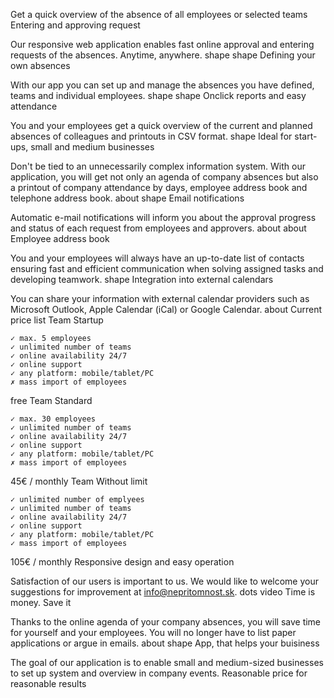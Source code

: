 Get a quick overview of the absence of all employees or selected teams Entering and approving request

Our responsive web application enables fast online approval and entering requests of the absences. Anytime, anywhere. shape shape Defining your own absences

With our app you can set up and manage the absences you have defined, teams and individual employees. shape shape Onclick reports and easy attendance

You and your employees get a quick overview of the current and planned absences of colleagues and printouts in CSV format. shape Ideal for start-ups, small and medium businesses

Don't be tied to an unnecessarily complex information system. With our application, you will get not only an agenda of company absences but also a printout of company attendance by days, employee address book and telephone address book. about shape Email notifications

Automatic e-mail notifications will inform you about the approval progress and status of each request from employees and approvers. about about Employee address book

You and your employees will always have an up-to-date list of contacts ensuring fast and efficient communication when solving assigned tasks and developing teamwork. shape Integration into external calendars

You can share your information with external calendar providers such as Microsoft Outlook, Apple Calendar (iCal) or Google Calendar. about Current price list Team Startup

```
✓ max. 5 employees
✓ unlimited number of teams
✓ online availability 24/7
✓ online support
✓ any platform: mobile/tablet/PC
✗ mass import of employees
```

free Team Standard

```
✓ max. 30 employees
✓ unlimited number of teams
✓ online availability 24/7
✓ online support
✓ any platform: mobile/tablet/PC
✗ mass import of employees
```

45€ / monthly Team Without limit

```
✓ unlimited number of emplyees
✓ unlimited number of teams
✓ online availability 24/7
✓ online support
✓ any platform: mobile/tablet/PC
✓ mass import of employees
```

105€ / monthly Responsive design and easy operation

Satisfaction of our users is important to us. We would like to welcome your suggestions for improvement at info@nepritomnost.sk. dots video Time is money. Save it

Thanks to the online agenda of your company absences, you will save time for yourself and your employees. You will no longer have to list paper applications or argue in emails. about shape App, that helps your buisiness

The goal of our application is to enable small and medium-sized businesses to set up system and overview in company events. Reasonable price for reasonable results
